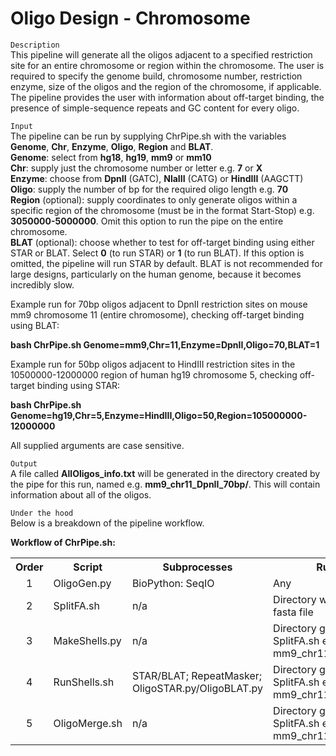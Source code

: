 # Oligo Design - Chromosome
`Description`<br>
This pipeline will generate all the oligos adjacent to a specified restriction site for an entire chromosome or region within the chromosome. The user is required to specify the genome build, chromosome number, restriction enzyme, size of the oligos and the region of the chromosome, if applicable.
The pipeline provides the user with information about off-target binding, the presence of simple-sequence repeats and GC content for every oligo.

`Input`<br>
The pipeline can be run by supplying ChrPipe.sh with the variables <b>Genome</b>, <b>Chr</b>, <b>Enzyme</b>, <b>Oligo</b>, <b>Region</b> and <b>BLAT</b>.<br>
<b>Genome</b>: select from <b>hg18</b>, <b>hg19</b>, <b>mm9</b> or <b>mm10</b><br>
<b>Chr</b>: supply just the chromosome number or letter e.g. <b>7</b> or <b>X</b><br>
<b>Enzyme</b>: choose from <b>DpnII</b> (GATC), <b>NlaIII</b> (CATG) or <b>HindIII</b> (AAGCTT)<br>
<b>Oligo</b>: supply the number of bp for the required oligo length e.g. <b>70</b><br>
<b>Region</b> (optional): supply coordinates to only generate oligos within a specific region of the chromosome (must be in the format Start-Stop) e.g. <b>3050000-5000000</b>. Omit this option to run the pipe on the entire chromosome.<br>
<b>BLAT</b> (optional): choose whether to test for off-target binding using either STAR or BLAT. Select <b>0</b> (to run STAR) or <b>1</b> (to run BLAT). If this option is omitted, the pipeline will run STAR by default. BLAT is not recommended for large designs, particularly on the human genome, because it becomes incredibly slow.<br>

Example run for 70bp oligos adjacent to DpnII restriction sites on mouse mm9 chromosome 11 (entire chromosome), checking off-target binding using BLAT:

<b>bash ChrPipe.sh Genome=mm9,Chr=11,Enzyme=DpnII,Oligo=70,BLAT=1</b>

Example run for 50bp oligos adjacent to HindIII restriction sites in the 10500000-12000000 region of human hg19 chromosome 5, checking off-target binding using STAR:

<b>bash ChrPipe.sh Genome=hg19,Chr=5,Enzyme=HindIII,Oligo=50,Region=105000000-12000000</b>

All supplied arguments are case sensitive.

`Output`<br>
A file called <b>AllOligos_info.txt</b> will be generated in the directory created by the pipe for this run, named e.g. <b>mm9_chr11_DpnII_70bp/</b>. This will contain information about all of the oligos.

`Under the hood`<br>
Below is a breakdown of the pipeline workflow.

<b>Workflow of ChrPipe.sh:</b>
<table>
    <tr>
        <th>Order</th>
        <th>Script</th>
        <th>Subprocesses</th>
        <th>Run in:</th>
    </tr>
    <tr>
        <td align="center">1</td>
        <td>OligoGen.py</td>
        <td>BioPython: SeqIO</td>
        <td>Any</td>
    </tr>
    <tr>
        <td align="center">2</td>
        <td>SplitFA.sh</td>
        <td>n/a</td>
        <td>Directory with generated fasta file</td>
    </tr>
    <tr>
        <td align="center">3</td>
        <td>MakeShells.py</td>
        <td>n/a</td>
        <td>Directory generated from SplitFA.sh e.g mm9_chr11_DpnII_70bp/
    </tr>
    <tr>
        <td align="center">4</td>
        <td>RunShells.sh</td>
        <td>STAR/BLAT; RepeatMasker; OligoSTAR.py/OligoBLAT.py</td>
        <td>Directory generated from SplitFA.sh e.g mm9_chr11_DpnII_70bp/</td>
    </tr>
    <tr>
        <td align="center">5</td>
        <td>OligoMerge.sh</td>
        <td>n/a</td>
        <td>Directory generated from SplitFA.sh e.g mm9_chr11_DpnII_70bp/</td>
    </tr>
</table>
</body>
</html>
